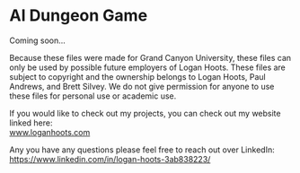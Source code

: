 # AI Dungeon Game #

Coming soon...

Because these files were made for Grand Canyon University, these files can only be used by possible future employers of Logan Hoots. These files are subject to copyright and the ownership belongs to Logan Hoots, Paul Andrews, and Brett Silvey. We do not give permission for anyone to use these files for personal use or academic use.

If you would like to check out my projects, you can check out my website linked here:\
 www.loganhoots.com

Any you have any questions please feel free to reach out over LinkedIn:\
  https://www.linkedin.com/in/logan-hoots-3ab838223/
